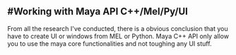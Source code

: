 #Working with Maya API C++/Mel/Py/UI
----

From all the research I've conducted, there is a obvious conclusion that you have to create UI or windows from MEL or Python. Maya C++ API only allow you to use the maya core functionalities and not toughing any UI stuff. 